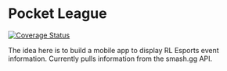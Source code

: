 # Pocket League

[![Coverage Status](https://coveralls.io/repos/github/AdamMc331/PocketLeague/badge.svg?branch=development)](https://coveralls.io/github/AdamMc331/PocketLeague?branch=development)

The idea here is to build a mobile app to display RL Esports event information. Currently pulls 
information from the smash.gg API.